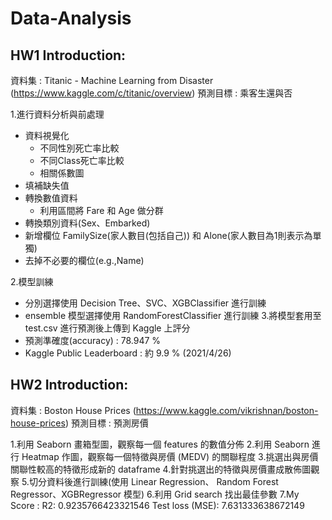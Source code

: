 # Data-Analysis

## HW1 Introduction: 

資料集 : Titanic - Machine Learning from Disaster (https://www.kaggle.com/c/titanic/overview)
預測目標 : 乘客生還與否

1.進行資料分析與前處理
 - 資料視覺化
   - 不同性別死亡率比較
   - 不同Class死亡率比較 
   - 相關係數圖
 - 填補缺失值
 - 轉換數值資料
   - 利用區間將 Fare 和 Age 做分群
 - 轉換類別資料(Sex、Embarked)
 - 新增欄位 FamilySize(家人數目(包括自己)) 和 Alone(家人數目為1則表示為單獨)
 - 去掉不必要的欄位(e.g.,Name)

2.模型訓練
 - 分別選擇使用 Decision Tree、SVC、XGBClassifier 進行訓練
 - ensemble 模型選擇使用 RandomForestClassifier 進行訓練
3.將模型套用至 test.csv 進行預測後上傳到 Kaggle 上評分
 - 預測準確度(accuracy) : 78.947 %
 - Kaggle Public Leaderboard : 約 9.9 % (2021/4/26)

## HW2 Introduction: 

資料集 : Boston House Prices (https://www.kaggle.com/vikrishnan/boston-house-prices)
預測目標 : 預測房價

1.利用 Seaborn 畫箱型圖，觀察每一個 features 的數值分佈
2.利用 Seaborn 進行 Heatmap 作圖，觀察每一個特徵與房價 (MEDV) 的關聯程度
3.挑選出與房價關聯性較高的特徵形成新的 dataframe
4.針對挑選出的特徵與房價畫成散佈圖觀察
5.切分資料後進行訓練(使用 Linear Regression、 Random Forest Regressor、XGBRegressor 模型)
6.利用 Grid search 找出最佳參數
7.My Score :
R2: 0.9235766423321546
Test loss (MSE): 7.631333638672149
